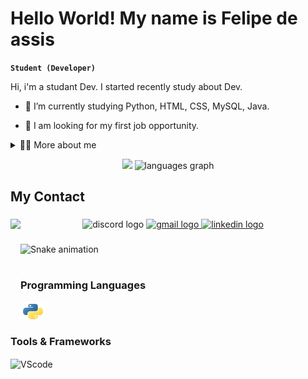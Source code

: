 # Hello World! My name is Felipe de assis
**`Student (Developer)`**
<p>
  Hi, i'm a studant Dev. I started recently study about Dev.

  - 🌱 I’m currently studying Python, HTML, CSS, MySQL, Java.

  - 🔭 I am looking for my first job opportunity.
</p>
<details>
  <summary>👨‍💻 More about me</summary>

  - 💬 I am 19 years old, currently living in Brazil. I have intermediary level in English and have experience with Python. I am just a student who wants to start in career as a DEV Junior.
  - ⚡ I enjoy reading manga, or comics, as well as watching movies and i love playing games! I have good comunication and i enjoy interact another persons and meet they.
</details>

</p>



<div align="center">
  <img src=https://github-readme-stats.vercel.app/api?username=fuyukiame&show_icons=true&theme=dark />
  <img src="https://github-readme-stats.vercel.app/api/top-langs?username=fuyukiame&locale=en&hide_title=false&layout=compact&card_width=320&langs_count=5&theme=dracula&hide_border=true" height="150" alt="languages graph"  />
</div>



<h2 align="left">My Contact</h2>

###

<img align="left" height="160" src="https://media.giphy.com/media/v1.Y2lkPWVjZjA1ZTQ3dTN6Zm42cWVkNzkxZWYza2pxd25pYTRueGZwZHpscTBtZGJrODBoNyZlcD12MV9naWZzX3NlYXJjaCZjdD1n/EQ88Iy3rtICNP4Ufl0/giphy.gif"  />

###

<div align="center">
  <img src="https://img.shields.io/static/v1?message=Discord&logo=discord&label=&color=7289DA&logoColor=white&labelColor=&style=for-the-badge" height="35" alt="discord logo"  />
  <a href="felipedeassis.conta@hotmail.com" target="_blank">
    <img src="https://img.shields.io/static/v1?message=Gmail&logo=gmail&label=&color=D14836&logoColor=white&labelColor=&style=for-the-badge" height="35" alt="gmail logo"  />
  </a>
  <a href="https://www.linkedin.com/in/felipe-assis-lima-b23a7a2a7/" target="_blank">
    <img src="https://img.shields.io/static/v1?message=LinkedIn&logo=linkedin&label=&color=0077B5&logoColor=white&labelColor=&style=for-the-badge" height="35" alt="linkedin logo"  />
  </a>
</div>

###

![Snake animation](https://github.com/LuigiGF/LuigiGF/blob/output/github-contribution-grid-snake.svg)

###

#
<div style="flex-basis: 48%;">
    <h3>Programming Languages</h3>
    <img align="center" alt="Python" height="30" width="40" src="https://raw.githubusercontent.com/devicons/devicon/master/icons/python/python-original.svg">
  </div>

  <div style="flex-basis: 48%;">
    <h3>Tools & Frameworks</h3>
    <img align="center" alt="VScode" height="30" width="40" src="https://cdn.jsdelivr.net/gh/devicons/devicon/icons/vscode/vscode-original.svg">
  </div>

